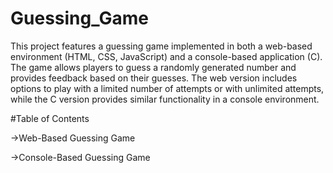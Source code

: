 # Guessing_Game

This project features a guessing game implemented in both a web-based environment (HTML, CSS, JavaScript) and a console-based application (C). The game allows players to guess a randomly generated number and provides feedback based on their guesses. The web version includes options to play with a limited number of attempts or with unlimited attempts, while the C version provides similar functionality in a console environment.

#Table of Contents

->Web-Based Guessing Game
    
->Console-Based Guessing Game
